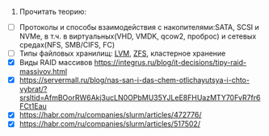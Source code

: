 1. Прочитать теорию:
- [ ] Протоколы и способы взаимодействия с накопителями:SATA, SCSI и NVMe, в т.ч. в виртуальных(VHD, VMDK, qcow2, проброс) и сетевых средах(NFS, SMB/CIFS, FC)
- [ ] Типы файловых хранилищ: [LVM](https://habr.com/ru/articles/67283/), [ZFS](https://habr.com/ru/companies/vk/articles/770300/), кластерное хранение 
- [x] Виды RAID массивов https://integrus.ru/blog/it-decisions/tipy-raid-massivov.html 
- [x] https://servermall.ru/blog/nas-san-i-das-chem-otlichayutsya-i-chto-vybrat/?srsltid=AfmBOorRW6Akj3ucLN0OPbMU35YJLeE8FHUazMTY70FvR7fr6FCt1Eau
- [x] https://habr.com/ru/companies/slurm/articles/472776/
- [x] https://habr.com/ru/companies/slurm/articles/517502/